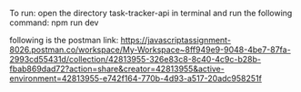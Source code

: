 To run: open the directory task-tracker-api in terminal and run the following command: npm run dev

following is the postman link: https://javascriptassignment-8026.postman.co/workspace/My-Workspace~8ff949e9-9048-4be7-87fa-2993cd55431d/collection/42813955-326e83c8-8c40-4c9c-b28b-fbab869dad72?action=share&creator=42813955&active-environment=42813955-e742f164-770b-4d93-a517-20adc958251f

